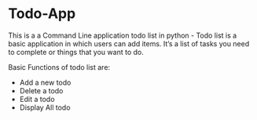 # Todo-App
This is a a Command Line application todo list in python - Todo list is a basic application in which users can add items. It’s a list of tasks you need to complete or things that you want to do.

Basic Functions of todo list are:

* Add a new todo
* Delete a todo
* Edit a todo
* Display All todo
